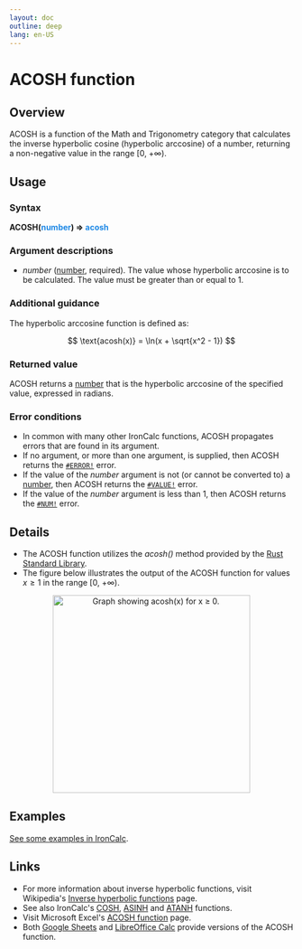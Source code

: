 ```yaml
---
layout: doc
outline: deep
lang: en-US
---
```

# ACOSH function
## Overview
ACOSH is a function of the Math and Trigonometry category that calculates the inverse hyperbolic cosine (hyperbolic arccosine) of a number, returning a non-negative value in the range [0, +∞).
## Usage
### Syntax
**ACOSH(<span title="Number" style="color:#1E88E5">number</span>) => <span title="Number" style="color:#1E88E5">acosh</span>**
### Argument descriptions
* *number* ([number](/features/value-types#numbers), required). The value whose hyperbolic arccosine is to be calculated. The value must be greater than or equal to 1.

### Additional guidance
The hyperbolic arccosine function is defined as:

$$
\text{acosh(x)} = \ln(x + \sqrt{x^2 - 1})
$$

### Returned value
ACOSH returns a [number](/features/value-types#numbers) that is the hyperbolic arccosine of the specified value, expressed in radians.
### Error conditions
* In common with many other IronCalc functions, ACOSH propagates errors that are found in its argument.
* If no argument, or more than one argument, is supplied, then ACOSH returns the [`#ERROR!`](/features/error-types.md#error) error.
* If the value of the *number* argument is not (or cannot be converted to) a [number](/features/value-types#numbers), then ACOSH returns the [`#VALUE!`](/features/error-types.md#value) error.
* If the value of the *number* argument is less than 1, then ACOSH returns the [`#NUM!`](/features/error-types.md#num) error.
<!--@include: ../markdown-snippets/error-type-details.txt-->
## Details
* The ACOSH function utilizes the *acosh()* method provided by the [Rust Standard Library](https://doc.rust-lang.org/std/).
* The figure below illustrates the output of the ACOSH function for values $x \geq 1$ in the range [0, +∞).
<center><img src="/functions/images/hyperbolicarccosine-curve.png" width="350" alt="Graph showing acosh(x) for x ≥ 0."></center>

## Examples
[See some examples in IronCalc](https://app.ironcalc.com/?example=acosh).

## Links
* For more information about inverse hyperbolic functions, visit Wikipedia's [Inverse hyperbolic functions](https://en.wikipedia.org/wiki/Inverse_hyperbolic_functions) page.
* See also IronCalc's [COSH](/functions/math_and_trigonometry/cosh), [ASINH](/functions/math_and_trigonometry/asinh) and [ATANH](/functions/math_and_trigonometry/atanh) functions.
* Visit Microsoft Excel's [ACOSH function](https://support.microsoft.com/en-us/office/acosh-function-e3992cc1-103f-4e72-9f04-624b9ef5ebfe) page.
* Both [Google Sheets](https://support.google.com/docs/answer/3093391) and [LibreOffice Calc](https://wiki.documentfoundation.org/Documentation/Calc_Functions/ACOSH) provide versions of the ACOSH function.